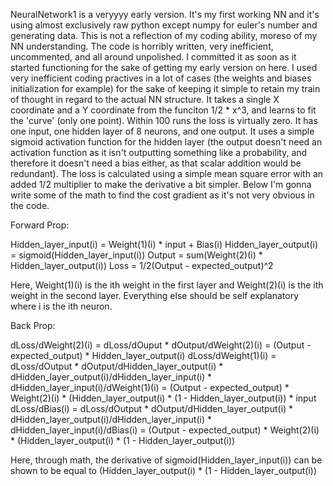 NeuralNetwork1 is a veryyyy early version. It's my first working NN and it's using almost exclusively raw python except numpy for euler's number and generating data. This is not a reflection of my coding ability, moreso of my NN understanding.
The code is horribly written, very inefficient, uncommented, and all around unpolished. I committed it as soon as it started functioning for the sake of getting my early version on here.
I used very inefficient coding practives in a lot of cases (the weights and biases initialization for example) for the sake of keeping it simple to retain my train of thought in regard to the actual NN structure.
It takes a single X coordinate and a Y coordinate from the funciton 1/2 * x^3, and learns to fit the 'curve' (only one point). Within 100 runs the loss is virtually zero.
It has one input, one hidden layer of 8 neurons, and one output. It uses a simple sigmoid activation function for the hidden layer (the output doesn't need an activation function as it isn't outputting something like a probability, and therefore
it doesn't need a bias either, as that scalar addition would be redundant). The loss is calculated using a simple mean square error with an added 1/2 multiplier to make the derivative a bit simpler. Below I'm gonna write some of the 
math to find the cost gradient as it's not very obvious in the code.

Forward Prop:

Hidden_layer_input(i) = Weight(1)(i) * input + Bias(i)
Hidden_layer_output(i) = sigmoid(Hidden_layer_input(i))
Output = sum(Weight(2)(i) * Hidden_layer_output(i))
Loss = 1/2(Output - expected_output)^2

Here, Weight(1)(i) is the ith weight in the first layer and Weight(2)(i) is the ith weight in the second layer. Everything else should be self explanatory where i is the ith neuron.

Back Prop:

dLoss/dWeight(2)(i) = dLoss/dOuput * dOutput/dWeight(2)(i) = (Output - expected_output) * Hidden_layer_output(i)
dLoss/dWeight(1)(i) = dLoss/dOutput * dOutput/dHidden_layer_output(i) * dHidden_layer_output(i)/dHidden_layer_input(i) * dHidden_layer_input(i)/dWeight(1)(i)
= (Output - expected_output) * Weight(2)(i) * (Hidden_layer_output(i) * (1 - Hidden_layer_output(i)) * input
dLoss/dBias(i) = dLoss/dOutput * dOutput/dHidden_layer_output(i) * dHidden_layer_output(i)/dHidden_layer_input(i) * dHidden_layer_input(i)/dBias(i)
= (Output - expected_output) * Weight(2)(i) * (Hidden_layer_output(i) * (1 - Hidden_layer_output(i))

Here, through math, the derivative of sigmoid(Hidden_layer_input(i)) can be shown to be equal to (Hidden_layer_output(i) * (1 - Hidden_layer_output(i))
